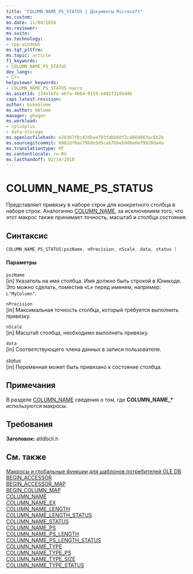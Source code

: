 ```yaml
---
title: "COLUMN_NAME_PS_STATUS | Документы Microsoft"
ms.custom: 
ms.date: 11/04/2016
ms.reviewer: 
ms.suite: 
ms.technology:
- cpp-windows
ms.tgt_pltfrm: 
ms.topic: article
f1_keywords:
- COLUMN_NAME_PS_STATUS
dev_langs:
- C++
helpviewer_keywords:
- COLUMN_NAME_PS_STATUS macro
ms.assetid: 134e1bfe-abfa-4b64-9159-e492f31de44b
caps.latest.revision: 
author: mikeblome
ms.author: mblome
manager: ghogen
ms.workload:
- cplusplus
- data-storage
ms.openlocfilehash: e28307fbc42dbee793fdbb60f2c466d863ac6b2b
ms.sourcegitcommit: 6002df0ac79bde5d5cab7bbeb9d8e0ef9920da4a
ms.translationtype: MT
ms.contentlocale: ru-RU
ms.lasthandoff: 02/14/2018
---
```

# <a name="columnnamepsstatus"></a>COLUMN_NAME_PS_STATUS
Представляет привязку в наборе строк для конкретного столбца в наборе строк. Аналогично [COLUMN_NAME](../../data/oledb/column-name.md), за исключением того, что этот макрос также принимает точность, масштаб и столбца состояния.  
  
## <a name="syntax"></a>Синтаксис  
  
```cpp
COLUMN_NAME_PS_STATUS(pszName, nPrecision, nScale, data, status )  
```  
  
#### <a name="parameters"></a>Параметры  
 `pszName`  
 [in] Указатель на имя столбца. Имя должно быть строкой в Юникоде. Это можно сделать, поместив «L» перед именем, например: `L"MyColumn"`.  
  
 `nPrecision`  
 [in] Максимальная точность столбца, который требуется выполнить привязку.  
  
 `nScale`  
 [in] Масштаб столбца, необходимо выполнить привязку.  
  
 `data`  
 [in] Соответствующего члена данных в записи пользователя.  
  
 *status*  
 [in] Переменная может быть привязано к состояние столбца.  
  
## <a name="remarks"></a>Примечания  
 В разделе [COLUMN_NAME](../../data/oledb/column-name.md) сведения о том, где **COLUMN_NAME_\***  используются макросы.  
  
## <a name="requirements"></a>Требования  
 **Заголовок:** atldbcli.h  
  
## <a name="see-also"></a>См. также  
 [Макросы и глобальные функции для шаблонов потребителей OLE DB](../../data/oledb/macros-and-global-functions-for-ole-db-consumer-templates.md)   
 [BEGIN_ACCESSOR](../../data/oledb/begin-accessor.md)   
 [BEGIN_ACCESSOR_MAP](../../data/oledb/begin-accessor-map.md)   
 [BEGIN_COLUMN_MAP](../../data/oledb/begin-column-map.md)   
 [COLUMN_NAME](../../data/oledb/column-name.md)   
 [COLUMN_NAME_EX](../../data/oledb/column-name-ex.md)   
 [COLUMN_NAME_LENGTH](../../data/oledb/column-name-length.md)   
 [COLUMN_NAME_LENGTH_STATUS](../../data/oledb/column-name-length-status.md)   
 [COLUMN_NAME_STATUS](../../data/oledb/column-name-status.md)   
 [COLUMN_NAME_PS](../../data/oledb/column-name-ps.md)   
 [COLUMN_NAME_PS_LENGTH](../../data/oledb/column-name-ps-length.md)   
 [COLUMN_NAME_PS_LENGTH_STATUS](../../data/oledb/column-name-ps-length-status.md)   
 [COLUMN_NAME_TYPE](../../data/oledb/column-name-type.md)   
 [COLUMN_NAME_TYPE_PS](../../data/oledb/column-name-type-ps.md)   
 [COLUMN_NAME_TYPE_SIZE](../../data/oledb/column-name-type-size.md)   
 [COLUMN_NAME_TYPE_STATUS](../../data/oledb/column-name-type-status.md)